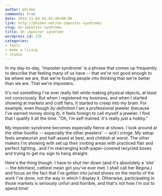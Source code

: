 ```yaml
---
author: phiden
comments: true
date: 2015-11-04 02:43:40+00:00
link: http://phiden.net/on-imposter-syndrome/
slug: on-imposter-syndrome
title: On imposter syndrome
wordpress_id: 235
categories:
- feels
- make a living
- studio
---
```


In my day-to-day, 'imposter syndrome' is a phrase that comes up frequently to describe that feeling many of us have -- that we're not good enough to be where we are, that we're fooling people into thinking that we're better than we are. That we're imposters. 

It's not something I've ever really felt while making physical objects, at least not consciously. But when I registered my business, and when I started showing at markets and craft fairs, it started to creep into my brain. For example, even though _by definition_ I am a professional jeweler (because I've earned money doing it), it feels foreign to call myself a jeweler. I find that I qualify it all the time. "Oh, I'm self-trained. It's really just a hobby."

My imposter syndrome becomes especially fierce at shows. I look around at the other booths -- especially the other jewelers' -- and I cringe. My setup feels amateurish and half-assed at best, and childish at worst. The other makers I'm showing with set up their inviting areas with practiced flair and perfect lighting...and I'm rearranging kraft-paper-covered recycled boxes and trying to get my sign to hang straight. 

Here's the thing though. I have to shut her down (and it's absolutely a 'she' -- the bitchiest, cattiest mean girl you've ever met. I shall call her Regina.) and focus on the fact that I've gotten into juried shows on the merits of the work I've done, not the way in which I display it. Otherwise, participating in those markets is seriously unfun and horrible, and that's not how I'm out to spend time! 

